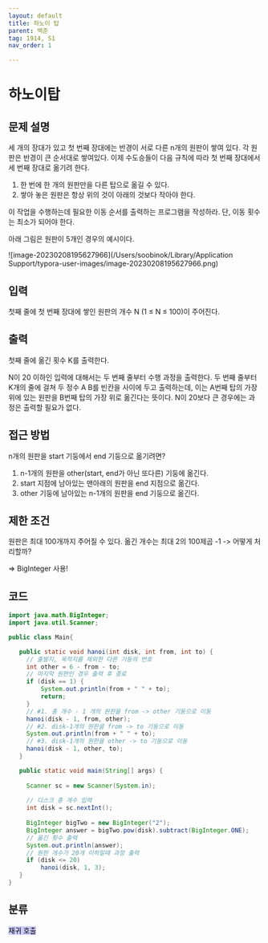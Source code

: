```yaml
---
layout: default
title: 하노이 탑
parent: 백준
tag: 1914, S1
nav_order: 1

---
```


# 하노이탑

## 문제 설명

세 개의 장대가 있고 첫 번째 장대에는 반경이 서로 다른 n개의 원판이 쌓여 있다. 각 원판은 반경이 큰 순서대로 쌓여있다. 이제 수도승들이 다음 규칙에 따라 첫 번째 장대에서 세 번째 장대로 옮기려 한다.

1. 한 번에 한 개의 원판만을 다른 탑으로 옮길 수 있다.
2. 쌓아 놓은 원판은 항상 위의 것이 아래의 것보다 작아야 한다.

이 작업을 수행하는데 필요한 이동 순서를 출력하는 프로그램을 작성하라. 단, 이동 횟수는 최소가 되어야 한다.

아래 그림은 원판이 5개인 경우의 예시이다.

![image-20230208195627966](/Users/soobinok/Library/Application Support/typora-user-images/image-20230208195627966.png)

## 입력

첫째 줄에 첫 번째 장대에 쌓인 원판의 개수 N (1 ≤ N ≤ 100)이 주어진다.

## 출력

첫째 줄에 옮긴 횟수 K를 출력한다.

N이 20 이하인 입력에 대해서는 두 번째 줄부터 수행 과정을 출력한다. 두 번째 줄부터 K개의 줄에 걸쳐 두 정수 A B를 빈칸을 사이에 두고 출력하는데, 이는 A번째 탑의 가장 위에 있는 원판을 B번째 탑의 가장 위로 옮긴다는 뜻이다. N이 20보다 큰 경우에는 과정은 출력할 필요가 없다.

## 접근 방법

n개의 원판을 start 기둥에서 end 기둥으로 옮기려면?

1. n-1개의 원판을 other(start, end가 아닌 또다른) 기둥에 옮긴다.
2. start 지점에 남아있는 맨아래의 원판을 end 지점으로 옮긴다. 
3. other 기둥에 남아있는 n-1개의 원판을 end 기둥으로 옮긴다.

## 제한 조건

원판은 최대 100개까지 주어질 수 있다. 
옮긴 개수는 최대 2의 100제곱 -1 -> 어떻게 처리할까?

=> BigInteger 사용!



## 코드

```java
import java.math.BigInteger;
import java.util.Scanner;

public class Main{

   public static void hanoi(int disk, int from, int to) {
     // 출발지, 목적지를 제외한 다른 기둥의 번호
     int other = 6 - from - to;
     // 마지막 원판인 경우 출력 후 종료
     if (disk == 1) {
         System.out.println(from + " " + to);
         return;
     }
     // #1. 총 개수 - 1 개의 원판을 from -> other 기둥으로 이동
     hanoi(disk - 1, from, other);
     // #2. disk-1개의 원판을 from -> to 기둥으로 이동
     System.out.println(from + " " + to);
     // #3. disk-1개의 원판을 other -> to 기둥으로 이동
     hanoi(disk - 1, other, to);
   }

   public static void main(String[] args) {
     
     Scanner sc = new Scanner(System.in);
     
     // 디스크 총 개수 입력
     int disk = sc.nextInt();
     
     BigInteger bigTwo = new BigInteger("2");
     BigInteger answer = bigTwo.pow(disk).subtract(BigInteger.ONE);
     // 옮긴 횟수 출력
     System.out.println(answer);
     // 원판 개수가 20개 이하일때 과정 출력
     if (disk <= 20)
         hanoi(disk, 1, 3);
   }
}
```

## 분류

<mark style='background-color: #ccccff'>재귀 호출</mark>
